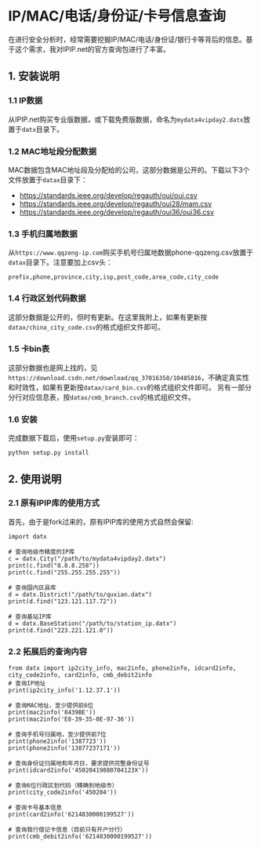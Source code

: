 # IP/MAC/电话/身份证/卡号信息查询
在进行安全分析时，经常需要挖掘IP/MAC/电话/身份证/银行卡等背后的信息。基于这个需求，我对IPIP.net的官方查询包进行了丰富。

## 1. 安装说明  
### 1.1 IP数据  
从IPIP.net购买专业版数据，或下载免费版数据，命名为`mydata4vipday2.datx`放置于`datx`目录下。  
### 1.2 MAC地址段分配数据  
MAC数据包含MAC地址段及分配给的公司，这部分数据是公开的。下载以下3个文件放置于`datax`目录下：  
 - https://standards.ieee.org/develop/regauth/oui/oui.csv  
 - https://standards.ieee.org/develop/regauth/oui28/mam.csv  
 - https://standards.ieee.org/develop/regauth/oui36/oui36.csv  
### 1.3 手机归属地数据
从`https://www.qqzeng-ip.com`购买手机号归属地数据phone-qqzeng.csv放置于`datax`目录下。注意要加上csv头：
```
prefix,phone,province,city,isp,post_code,area_code,city_code
```
### 1.4 行政区划代码数据
这部分数据是公开的，但时有更新。在这里我附上，如果有更新按`datax/china_city_code.csv`的格式组织文件即可。
### 1.5 卡bin表
这部分数据也是网上找的，见`https://download.csdn.net/download/qq_37016358/10485816`，不确定真实性和时效性，如果有更新按`datax/card_bin.csv`的格式组织文件即可。
另有一部分分行对应信息表，按`datax/cmb_branch.csv`的格式组织文件。
### 1.6 安装
完成数据下载后，使用`setup.py`安装即可：  
```
python setup.py install
```

## 2. 使用说明
### 2.1 原有IPIP库的使用方式
首先，由于是fork过来的，原有IPIP库的使用方式自然会保留:  
```
import datx

# 查询地级市精度的IP库
c = datx.City("/path/to/mydata4vipday2.datx")
print(c.find("8.8.8.258"))
print(c.find("255.255.255.255"))

# 查询国内区县库
d = datx.District("/path/to/quxian.datx")
print(d.find("123.121.117.72"))

# 查询基站IP库
d = datx.BaseStation("/path/to/station_ip.datx")
print(d.find("223.221.121.0"))
```
### 2.2 拓展后的查询内容
```
from datx import ip2city_info, mac2info, phone2info, idcard2info, city_code2info, card2info, cmb_debit2info
# 查询IP地址
print(ip2city_info('1.12.37.1'))

# 查询MAC地址，至少提供前6位
print(mac2info('8439BE'))
print(mac2info('E8-39-35-0E-97-36'))

# 查询手机号归属地，至少提供前7位
print(phone2info('1387723'))
print(phone2info('13877237171'))

# 查询身份证归属地和年月日，要求提供完整身份证号
print(idcard2info('45020419880704123X'))

# 查询6位行政区划代码（精确到地级市）
print(city_code2info('450204'))

# 查询卡号基本信息
print(card2info('6214830000199527'))

# 查询我行借记卡信息（目前只有开户分行）
print(cmb_debit2info('6214830000199527'))
```